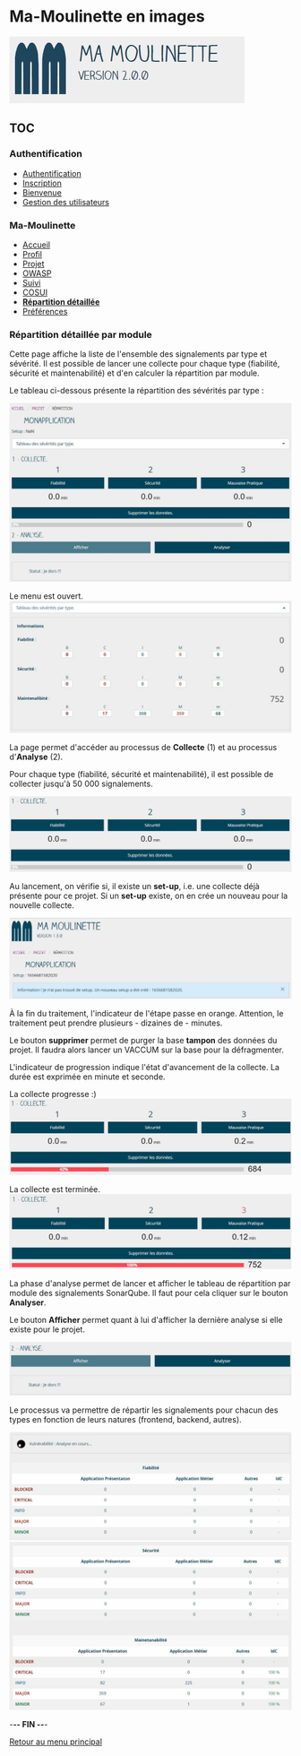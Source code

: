 # Ma-Moulinette en images

![Ma-Moulinette](/documentation/ressources/home-000.jpg)

## TOC

### Authentification

* [Authentification](/documentation/authentification.md)
* [Inscription](/documentation/inscription.md)
* [Bienvenue]((/documentation/bienvenue.md))
* [Gestion des utilisateurs](utilisateur.md)

### Ma-Moulinette

* [Accueil](/documentation/accueil.md)
* [Profil](/documentation/profil.md)
* [Projet](/documentation/projet.md)
* [OWASP](/documentation/owasp.md)
* [Suivi](/documentation/suivi.md)
* [COSUI](/documentation/cosui.md)
* [**Répartition détaillée**](/documentation/repartition_details.md)
* [Préférences](/documentation/preferences.md)

### Répartition détaillée par module

Cette page affiche la liste de l'ensemble des signalements par type et sévérité. Il est possible de lancer une collecte pour chaque type (fiabilité, sécurité et maintenabilité) et d'en calculer la répartition par module.

Le tableau ci-dessous présente la répartition des sévérités par type :

![repartition-module](/documentation/ressources/repartition-module-001.jpg)

Le menu est ouvert.
![repartition-module](/documentation/ressources/repartition-module-001a.jpg)

La page permet d'accéder au processus de **Collecte** (1) et au processus d'**Analyse** (2).

Pour chaque type (fiabilité, sécurité et maintenabilité), il est possible de collecter jusqu'à 50 000 signalements.

![repartition-module](/documentation/ressources/repartition-module-002.jpg)

Au lancement, on vérifie si, il existe un **set-up**, i.e. une collecte déjà présente pour ce projet. Si un **set-up** existe, on en crée un nouveau pour la nouvelle collecte.

![repartition-module](/documentation/ressources/repartition-module-004.jpg)

À la fin du traitement, l'indicateur de l'étape passe en orange. Attention, le traitement peut prendre plusieurs - dizaines de - minutes.

Le bouton **supprimer** permet de purger la base **tampon** des données du projet. Il faudra alors lancer un VACCUM sur la base pour la défragmenter.

L'indicateur de progression indique l'état d'avancement de la collecte. La durée est exprimée en minute et seconde.

La collecte progresse :)
![repartition-module](/documentation/ressources/repartition-module-005.jpg)

La collecte est terminée.
![repartition-module](/documentation/ressources/repartition-module-006.jpg)

La phase d'analyse permet de lancer et afficher le tableau de répartition par module des signalements SonarQube. Il faut pour cela cliquer sur le bouton **Analyser**.

Le bouton **Afficher** permet quant à lui d'afficher la dernière analyse si elle existe pour le projet.

![repartition-module](/documentation/ressources/repartition-module-003.jpg)

Le processus va permettre de répartir les signalements pour chacun des types en fonction de leurs natures (frontend, backend, autres).

![repartition-module](/documentation/ressources/repartition-module-007.jpg)
![repartition-module](/documentation/ressources/repartition-module-008.jpg)

-**-- FIN --**-

[Retour au menu principal](/README.md)
